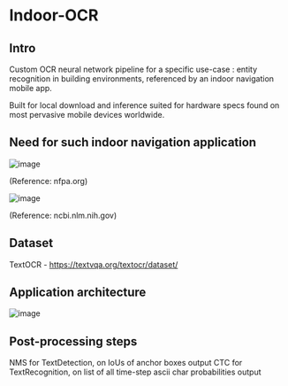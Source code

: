 # Indoor-OCR

## Intro
Custom OCR neural network pipeline for a specific use-case : entity recognition in building environments, referenced by an indoor navigation mobile app.

Built for local download and inference suited for hardware specs found on most pervasive mobile devices worldwide.

## Need for such indoor navigation application
![image](https://github.com/user-attachments/assets/2aa77910-645c-4df7-924b-53b8d457e7d0) 

(Reference: nfpa.org)

![image](https://github.com/user-attachments/assets/64e8bd12-3ef6-4e49-9a1c-f078f701f848)

(Reference: ncbi.nlm.nih.gov)

## Dataset
TextOCR - https://textvqa.org/textocr/dataset/

## Application architecture
![image](https://github.com/user-attachments/assets/3c473e62-3507-48b7-8e68-ca156fc66509)

## Post-processing steps
NMS for TextDetection, on IoUs of anchor boxes output
CTC for TextRecognition, on list of all time-step ascii char probabilities output
